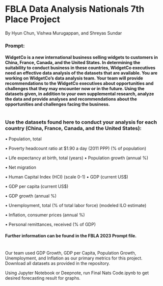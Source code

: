 # FBLA Data Analysis Nationals 7th Place Project
By Hyun Chun, Vishwa Murugappan, and Shreyas Sundar

### Prompt: 
#### WidgetCo is a new international business selling widgets to customers in China, France, Canada, and the United States. In determining the suitability to conduct business in these countries, WidgetCo executives need an effective data analysis of the datasets that are available. You are working on WidgetCo’s data analysis team. Your team will provide recommendations to the WidgetCo executives about opportunities and challenges that they may encounter now or in the future. Using the datasets given, in addition to your own supplemental research, analyze the data and provide analyses and recommendations about the opportunities and challenges facing the business.
#
### Use the datasets found here to conduct your analysis for each country (China, France, Canada, and the United States):
• Population, total

• Poverty headcount ratio at $1.90 a day (2011 PPP) (% of population)

• Life expectancy at birth, total (years) • Population growth (annual %)

• Net migration

• Human Capital Index (HCI) (scale 0-1) • GDP (current US$)

• GDP per capita (current US$)

• GDP growth (annual %)

• Unemployment, total (% of total labor force) (modeled ILO estimate)

• Inflation, consumer prices (annual %)

• Personal remittances, received (% of GDP)


#### Further information can be found in the FBLA 2023 Prompt file.

#

Our team used GDP Growth, GDP per Capita, Population Growth, Unemployment, and Inflation as our primary metrics for this project. Download all datasets as provided in the repository.

Using Jupyter Notebook or Deepnote, run Final Nats Code.ipynb to get desired forecasting result for graphs.
